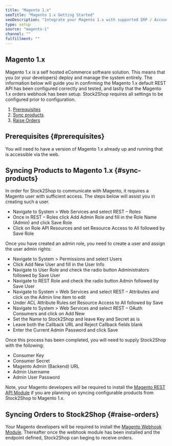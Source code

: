 ```yaml
---
title: "Magento 1.x"
seoTitle: "Magento 1.x Getting Started"
seoDescription: "Integrate your Magento 1.x with supported ERP / Accounting Systems and 3rd Party Logistics services through Stock2Shop"
type: setup
source: "magento-1"
channel: ""
fulfillment: ""
---
```


## Magento 1.x
Magento 1.x is a self hosted eCommerce software solution. This means that you (or your developers) deploy and manage the system entirely.
The information below will guide you in confirming the Magento 1.x default REST API has been configured correctly and tested, 
and lastly that the Magento 1.x orders webhook has been setup. Stock2Shop requires all settings to be configured prior to configuration.

1. [Prerequisites](#prerequisites) 
2. [Sync products](#sync-products) 
3. [Raise Orders](#raise-orders) 

## Prerequisites {#prerequisites}
You will need to have a version of Magento 1.x already up and running that is accessible via the web.

## Syncing Products to Magento 1.x {#sync-products}
In order for Stock2Shop to communicate with Magento, it requires a Magento user with sufficient access. The steps below will assist you in creating such a user.

- Navigate to System > Web Services and select REST – Roles 
- Once in REST – Roles click Add Admin Role and fill in the Role Name (Admin) and click Save Role
- Click on Role API Resources and set Resource Access to All followed by Save Role

Once you have created an admin role, you need to create a user and assign the user admin rights:

- Navigate to System > Permissions and select Users 
- Click Add New User and fill in the User Info
- Navigate to User Role and check the radio button Administrators followed by Save User
- Navigate to REST Role and check the radio button Admin followed by Save User
- Navigate to System > Web Services and select REST – Attributes and click on the Admin line item to edit
- Under ACL Attribute Rules set Resource Access to All followed by Save
- Navigate to System > Web Services and select REST – OAuth Consumers and click on Add New 
- Set the Name to Stock2Shop and leave Key and Secret as is 
- Leave both the Callback URL and Reject Callback fields blank 
- Enter the Current Admin Password and click Save

Once this process has been completed, you will need to supply Stock2Shop with the following:

- Consumer Key
- Consumer Secret
- Magento Admin (Backend) URL
- Admin Username
- Admin User Password

Note, your Magento developers will be required to install the [Magento REST API Module](https://github.com/stock2shop/magento_module_rest "Stock2Shop Magento REST API Module") if you are planning on syncing configurable products from Stock2Shop to Magento 1.x. 

## Syncing Orders to Stock2Shop {#raise-orders}
Your Magento developers will be required to install the [Magento Webhook Module](https://github.com/stock2shop/magento_module_webhook "Stock2Shop Magento Webhook Module"). Thereafter once the webhook module has been installed and the endpoint defined, Stock2Shop can beging to receive orders.